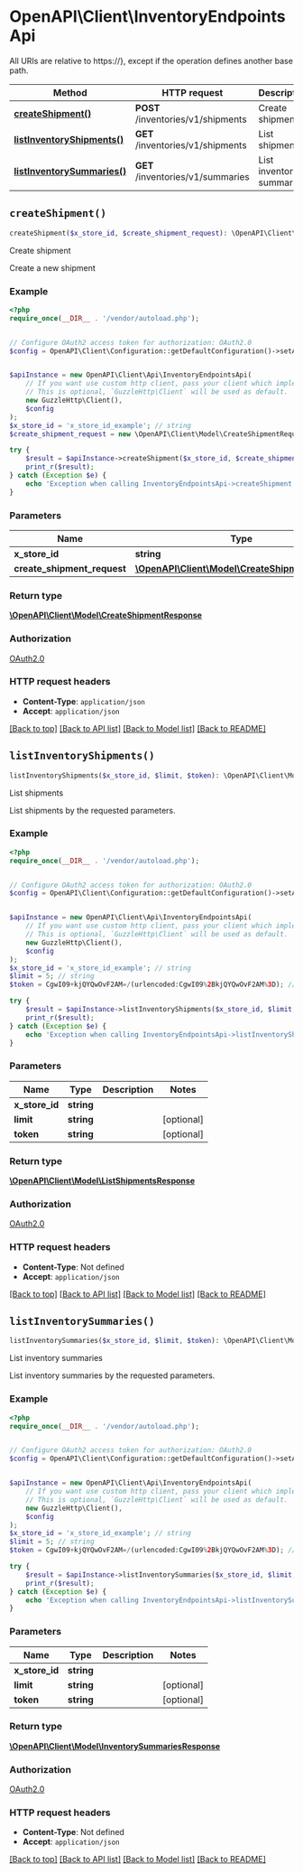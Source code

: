 # OpenAPI\Client\InventoryEndpointsApi

All URIs are relative to https://}, except if the operation defines another base path.

| Method | HTTP request | Description |
| ------------- | ------------- | ------------- |
| [**createShipment()**](InventoryEndpointsApi.md#createShipment) | **POST** /inventories/v1/shipments | Create shipment |
| [**listInventoryShipments()**](InventoryEndpointsApi.md#listInventoryShipments) | **GET** /inventories/v1/shipments | List shipments |
| [**listInventorySummaries()**](InventoryEndpointsApi.md#listInventorySummaries) | **GET** /inventories/v1/summaries | List inventory summaries |


## `createShipment()`

```php
createShipment($x_store_id, $create_shipment_request): \OpenAPI\Client\Model\CreateShipmentResponse
```

Create shipment

Create a new shipment

### Example

```php
<?php
require_once(__DIR__ . '/vendor/autoload.php');


// Configure OAuth2 access token for authorization: OAuth2.0
$config = OpenAPI\Client\Configuration::getDefaultConfiguration()->setAccessToken('YOUR_ACCESS_TOKEN');


$apiInstance = new OpenAPI\Client\Api\InventoryEndpointsApi(
    // If you want use custom http client, pass your client which implements `GuzzleHttp\ClientInterface`.
    // This is optional, `GuzzleHttp\Client` will be used as default.
    new GuzzleHttp\Client(),
    $config
);
$x_store_id = 'x_store_id_example'; // string
$create_shipment_request = new \OpenAPI\Client\Model\CreateShipmentRequest(); // \OpenAPI\Client\Model\CreateShipmentRequest

try {
    $result = $apiInstance->createShipment($x_store_id, $create_shipment_request);
    print_r($result);
} catch (Exception $e) {
    echo 'Exception when calling InventoryEndpointsApi->createShipment: ', $e->getMessage(), PHP_EOL;
}
```

### Parameters

| Name | Type | Description  | Notes |
| ------------- | ------------- | ------------- | ------------- |
| **x_store_id** | **string**|  | |
| **create_shipment_request** | [**\OpenAPI\Client\Model\CreateShipmentRequest**](../Model/CreateShipmentRequest.md)|  | |

### Return type

[**\OpenAPI\Client\Model\CreateShipmentResponse**](../Model/CreateShipmentResponse.md)

### Authorization

[OAuth2.0](../../README.md#OAuth2.0)

### HTTP request headers

- **Content-Type**: `application/json`
- **Accept**: `application/json`

[[Back to top]](#) [[Back to API list]](../../README.md#endpoints)
[[Back to Model list]](../../README.md#models)
[[Back to README]](../../README.md)

## `listInventoryShipments()`

```php
listInventoryShipments($x_store_id, $limit, $token): \OpenAPI\Client\Model\ListShipmentsResponse
```

List shipments

List shipments by the requested parameters.

### Example

```php
<?php
require_once(__DIR__ . '/vendor/autoload.php');


// Configure OAuth2 access token for authorization: OAuth2.0
$config = OpenAPI\Client\Configuration::getDefaultConfiguration()->setAccessToken('YOUR_ACCESS_TOKEN');


$apiInstance = new OpenAPI\Client\Api\InventoryEndpointsApi(
    // If you want use custom http client, pass your client which implements `GuzzleHttp\ClientInterface`.
    // This is optional, `GuzzleHttp\Client` will be used as default.
    new GuzzleHttp\Client(),
    $config
);
$x_store_id = 'x_store_id_example'; // string
$limit = 5; // string
$token = CgwI09+kjQYQwOvF2AM=/(urlencoded:CgwI09%2BkjQYQwOvF2AM%3D); // string

try {
    $result = $apiInstance->listInventoryShipments($x_store_id, $limit, $token);
    print_r($result);
} catch (Exception $e) {
    echo 'Exception when calling InventoryEndpointsApi->listInventoryShipments: ', $e->getMessage(), PHP_EOL;
}
```

### Parameters

| Name | Type | Description  | Notes |
| ------------- | ------------- | ------------- | ------------- |
| **x_store_id** | **string**|  | |
| **limit** | **string**|  | [optional] |
| **token** | **string**|  | [optional] |

### Return type

[**\OpenAPI\Client\Model\ListShipmentsResponse**](../Model/ListShipmentsResponse.md)

### Authorization

[OAuth2.0](../../README.md#OAuth2.0)

### HTTP request headers

- **Content-Type**: Not defined
- **Accept**: `application/json`

[[Back to top]](#) [[Back to API list]](../../README.md#endpoints)
[[Back to Model list]](../../README.md#models)
[[Back to README]](../../README.md)

## `listInventorySummaries()`

```php
listInventorySummaries($x_store_id, $limit, $token): \OpenAPI\Client\Model\InventorySummariesResponse
```

List inventory summaries

List inventory summaries by the requested parameters.

### Example

```php
<?php
require_once(__DIR__ . '/vendor/autoload.php');


// Configure OAuth2 access token for authorization: OAuth2.0
$config = OpenAPI\Client\Configuration::getDefaultConfiguration()->setAccessToken('YOUR_ACCESS_TOKEN');


$apiInstance = new OpenAPI\Client\Api\InventoryEndpointsApi(
    // If you want use custom http client, pass your client which implements `GuzzleHttp\ClientInterface`.
    // This is optional, `GuzzleHttp\Client` will be used as default.
    new GuzzleHttp\Client(),
    $config
);
$x_store_id = 'x_store_id_example'; // string
$limit = 5; // string
$token = CgwI09+kjQYQwOvF2AM=/(urlencoded:CgwI09%2BkjQYQwOvF2AM%3D); // string

try {
    $result = $apiInstance->listInventorySummaries($x_store_id, $limit, $token);
    print_r($result);
} catch (Exception $e) {
    echo 'Exception when calling InventoryEndpointsApi->listInventorySummaries: ', $e->getMessage(), PHP_EOL;
}
```

### Parameters

| Name | Type | Description  | Notes |
| ------------- | ------------- | ------------- | ------------- |
| **x_store_id** | **string**|  | |
| **limit** | **string**|  | [optional] |
| **token** | **string**|  | [optional] |

### Return type

[**\OpenAPI\Client\Model\InventorySummariesResponse**](../Model/InventorySummariesResponse.md)

### Authorization

[OAuth2.0](../../README.md#OAuth2.0)

### HTTP request headers

- **Content-Type**: Not defined
- **Accept**: `application/json`

[[Back to top]](#) [[Back to API list]](../../README.md#endpoints)
[[Back to Model list]](../../README.md#models)
[[Back to README]](../../README.md)
